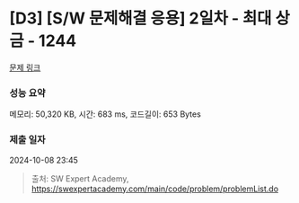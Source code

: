 # [D3] [S/W 문제해결 응용] 2일차 - 최대 상금 - 1244 

[문제 링크](https://swexpertacademy.com/main/code/problem/problemDetail.do?contestProbId=AV15Khn6AN0CFAYD) 

### 성능 요약

메모리: 50,320 KB, 시간: 683 ms, 코드길이: 653 Bytes

### 제출 일자

2024-10-08 23:45



> 출처: SW Expert Academy, https://swexpertacademy.com/main/code/problem/problemList.do